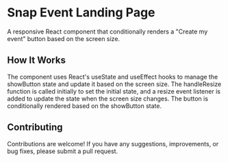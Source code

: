 # Snap Event Landing Page

A responsive React component that conditionally renders a "Create my event" button based on the screen size.

## How It Works
The component uses React's useState and useEffect hooks to manage the showButton state and update it based on the screen size. The handleResize function is called initially to set the initial state, and a resize event listener is added to update the state when the screen size changes. The button is conditionally rendered based on the showButton state.

## Contributing
Contributions are welcome! If you have any suggestions, improvements, or bug fixes, please submit a pull request.